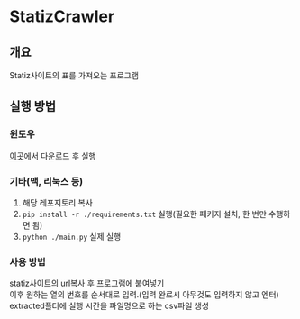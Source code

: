 # StatizCrawler

## 개요

Statiz사이트의 표를 가져오는 프로그램

## 실행 방법

### 윈도우

[이곳](https://github.com/kdm1jkm/StatizCrawler/releases)에서 다운로드 후 실행

### 기타(맥, 리눅스 등)

1. 해당 레포지토리 복사
2. `pip install -r ./requirements.txt` 실행(필요한 패키지 설치, 한 번만 수행하면 됨)
3. `python ./main.py` 실제 실행

### 사용 방법

statiz사이트의 url복사 후 프로그램에 붙여넣기  
이후 원하는 열의 번호를 순서대로 입력.(입력 완료시 아무것도 입력하지 않고 엔터)
extracted폴더에 실행 시간을 파일명으로 하는 csv파일 생성

